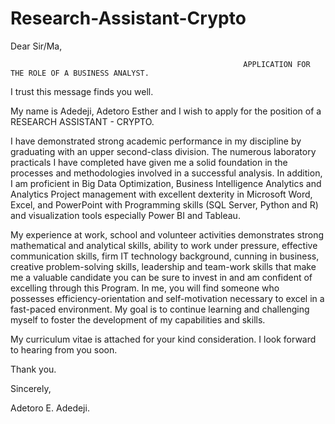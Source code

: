 # Research-Assistant-Crypto 
Dear Sir/Ma,

 

                                                        APPLICATION FOR THE ROLE OF A BUSINESS ANALYST.

 I trust this message finds you well.

My name is Adedeji, Adetoro Esther and I wish to apply for the position of a RESEARCH ASSISTANT - CRYPTO.

I have demonstrated strong academic performance in my discipline by graduating with an upper second-class division. The numerous laboratory practicals I have completed have given me a solid foundation in the processes and methodologies involved in a successful analysis. In addition, I am proficient in Big Data Optimization, Business Intelligence Analytics and Analytics Project management with excellent dexterity in Microsoft Word, Excel, and PowerPoint with Programming skills (SQL Server, Python and R) and visualization tools especially Power BI and Tableau. 

My experience at work, school and volunteer activities demonstrates strong mathematical and analytical skills, ability to work under pressure, effective communication skills, firm IT technology background, cunning in business, creative problem-solving skills, leadership and team-work skills that make me a valuable candidate you can be sure to invest in and am confident of excelling through this Program. In me, you will find someone who possesses efficiency-orientation and self-motivation necessary to excel in a fast-paced environment. My goal is to continue learning and challenging myself to foster the development of my capabilities and skills.

My curriculum vitae is attached for your kind consideration. I look forward to hearing from you soon.

Thank you.

Sincerely,

Adetoro E. Adedeji.


